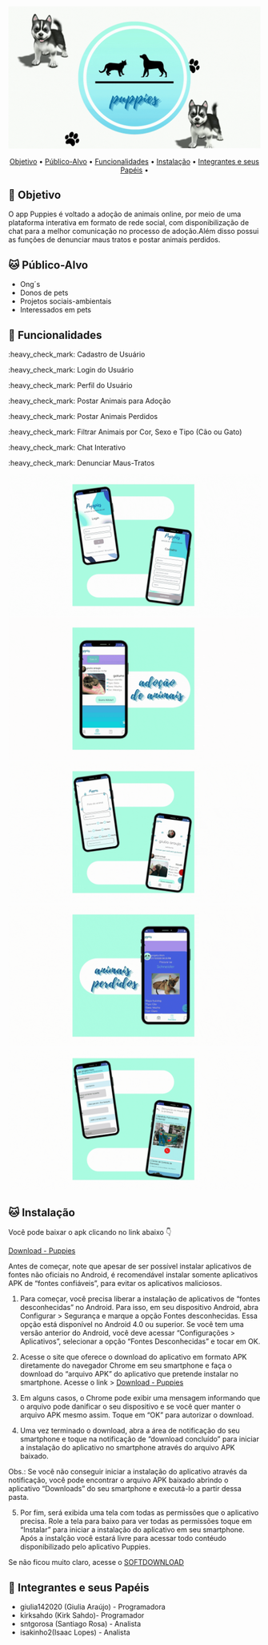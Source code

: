 ![Logo](https://github.com/giulia142020/PuppiesApp/blob/master/app/src/main/res/drawable/logo_puppies.gif)


<p align="center">
 <a href="#dog-objetivo">Objetivo</a> •
 <a href="#cat-público-alvo">Público-Alvo</a> • 
 <a href="#dog-funcionalidades">Funcionalidades</a> • 
 <a href="#cat-instalação">Instalação</a> • 
 <a href="#dog-integrantes-e-seus-papéis">Integrantes e seus Papéis</a> • 
</p>

## :dog: **Objetivo**

O app Puppies é voltado a adoção de animais online, por meio de uma plataforma interativa em formato de rede social, com disponibilização de chat para a melhor comunicação no processo de adoção.Além disso possui as funções de denunciar maus tratos e postar animais perdidos.


## :cat: **Público-Alvo**

- Ong´s
- Donos de pets
- Projetos sociais-ambientais
- Interessados em pets


## :dog: **Funcionalidades**
<p>:heavy_check_mark: Cadastro de Usuário</p>
<p>:heavy_check_mark: Login do Usuário</p>
<p>:heavy_check_mark: Perfil do Usuário</p>
<p>:heavy_check_mark: Postar Animais para Adoção</p>
<p>:heavy_check_mark: Postar Animais Perdidos</p>
<p>:heavy_check_mark: Filtrar Animais por Cor, Sexo e Tipo (Cão ou Gato)</p>
<p>:heavy_check_mark: Chat Interativo</p>
<p>:heavy_check_mark: Denunciar Maus-Tratos</p>

![Login e Cadastro](https://github.com/giulia142020/PuppiesApp/blob/master/app/src/main/res/drawable/1_puppies.gif)
![Adoção](https://github.com/giulia142020/PuppiesApp/blob/master/app/src/main/res/drawable/2_puppies.gif)
![Cadastro de Animais e Perfil](https://github.com/giulia142020/PuppiesApp/blob/master/app/src/main/res/drawable/3_puppies.gif)
![Animais Perdidos](https://github.com/giulia142020/PuppiesApp/blob/master/app/src/main/res/drawable/4_puppies.gif)
![Chat e Denuncia](https://github.com/giulia142020/PuppiesApp/blob/master/app/src/main/res/drawable/5_puppies.gif)



## :cat: **Instalação**

Você pode baixar o apk clicando no link abaixo 👇

[Download - Puppies](<COLOQUE O LINK PARA BAIXAR AQUI/>)

Antes de começar, note que apesar de ser possível instalar aplicativos de fontes não oficiais no Android, é recomendável instalar somente aplicativos APK de “fontes confiáveis”, para evitar os aplicativos maliciosos.

1. Para começar, você precisa liberar a instalação de aplicativos de “fontes desconhecidas” no Android. Para isso, em seu dispositivo Android, abra Configurar > Segurança e marque a opção Fontes desconhecidas.
Essa opção está disponível no Android 4.0 ou superior. Se você tem uma versão anterior do Android, você deve acessar “Configurações > Aplicativos”, selecionar a opção “Fontes Desconhecidas” e tocar em OK.

2. Acesse o site que oferece o download do aplicativo em formato APK diretamente do navegador Chrome em seu smartphone e faça o download do “arquivo APK” do aplicativo que pretende instalar no smartphone. Acesse o link > [Download - Puppies](<COLOQUE O LINK PARA BAIXAR AQUI/>)

3. Em alguns casos, o Chrome pode exibir uma mensagem informando que o arquivo pode danificar o seu dispositivo e se você quer manter o arquivo APK mesmo assim. Toque em “OK” para autorizar o download.

4. Uma vez terminado o download, abra a área de notificação do seu smartphone e toque na notificação de “download concluído” para iniciar a instalação do aplicativo no smartphone através do arquivo APK baixado.

Obs.: Se você não conseguir iniciar a instalação do aplicativo através da notificação, você pode encontrar o arquivo APK baixado abrindo o aplicativo “Downloads” do seu smartphone e executá-lo a partir dessa pasta.

5. Por fim, será exibida uma tela com todas as permissões que o aplicativo precisa. Role a tela para baixo para ver todas as permissões toque em “Instalar” para iniciar a instalação do aplicativo em seu smartphone. Após a instalção você estará livre para acessar todo contéudo disponibilizado pelo aplicativo Puppies.

Se não ficou muito claro, acesse o [SOFTDOWNLOAD](https://www.softdownload.com.br/como-instalar-aplicativos-apk-android.html)


## :dog: **Integrantes e seus Papéis**
<ul>
  <li>giulia142020 (Giulia Araújo) - Programadora</il>
  <li>kirksahdo (Kirk Sahdo)- Programador</il>
  <li>sntgorosa (Santiago Rosa) - Analista</il>
  <li> isakinho2(Isaac Lopes) - Analista</il>
</ul>
